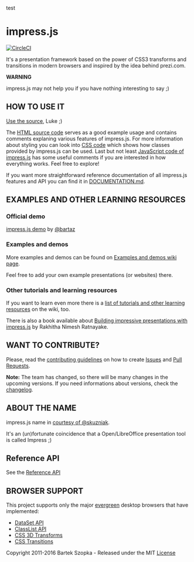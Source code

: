 test

impress.js
============

[![CircleCI](https://circleci.com/gh/impress/impress.js.svg?style=svg)](https://circleci.com/gh/impress/impress.js)

It's a presentation framework based on the power of CSS3 transforms and
transitions in modern browsers and inspired by the idea behind prezi.com.

**WARNING**

impress.js may not help you if you have nothing interesting to say ;)


HOW TO USE IT
---------------

[Use the source](index.html), Luke ;)

The [HTML source code](index.html) serves as a good example usage and contains comments explaning various features of impress.js. For more information about styling you can look into [CSS code](css/impress-demo.css) which shows how classes provided by impress.js can be used. Last but not least [JavaScript code of impress.js](js/impress.js) has some useful comments if you are interested in how everything works. Feel free to explore!

If you want more straightforward reference documentation of all impress.js features and API you can find it in [DOCUMENTATION.md](DOCUMENTATION.md).


EXAMPLES AND OTHER LEARNING RESOURCES
---------------------------------------

### Official demo

[impress.js demo](http://impress.github.io/impress.js/) by [@bartaz](http://twitter.com/bartaz)

### Examples and demos

More examples and demos can be found on [Examples and demos wiki page](http://github.com/impress/impress.js/wiki/Examples-and-demos).

Feel free to add your own example presentations (or websites) there.

### Other tutorials and learning resources

If you want to learn even more there is a [list of tutorials and other learning resources](https://github.com/impress/impress.js/wiki/impress.js-tutorials-and-other-learning-resources)
on the wiki, too.

There is also a book available about [Building impressive presentations with impress.js](http://www.packtpub.com/building-impressive-presentations-with-impressjs/book) by Rakhitha Nimesh Ratnayake.


WANT TO CONTRIBUTE?
---------------------

Please, read the [contributing guidelines](.github/CONTRIBUTING.md) on how to create [Issues](.github/CONTRIBUTING.md#issues) and [Pull Requests](.github/CONTRIBUTING.md#pull-requests).

**Note:** The team has changed, so there will be many changes in the upcoming versions.
If you need informations about versions, check the [changelog](CHANGELOG.md).


ABOUT THE NAME
----------------

impress.js name in [courtesy of @skuzniak](http://twitter.com/skuzniak/status/143627215165333504).

It's an (un)fortunate coincidence that a Open/LibreOffice presentation tool is called Impress ;)

Reference API
--------------

See the [Reference API](DOCUMENTATION.md)

BROWSER SUPPORT
-----------------

This project supports only the major [evergreen](http://eisenbergeffect.bluespire.com/evergreen-browsers/) desktop browsers that have implemented:

* [DataSet API](http://caniuse.com/#search=dataset)
* [ClassList API](http://caniuse.com/#search=classlist)
* [CSS 3D Transforms](http://caniuse.com/#search=css%203d)
* [CSS Transitions](http://caniuse.com/#search=css%20transition)

Copyright 2011-2016 Bartek Szopka - Released under the MIT [License](LICENSE)
